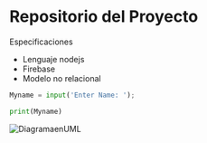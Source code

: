 # Repositorio del Proyecto

Especificaciones

* Lenguaje nodejs
* Firebase
* Modelo no relacional

```python
Myname = input('Enter Name: ');

print(Myname)

```

![DiagramaenUML](https://upload.wikimedia.org/wikipedia/commons/thumb/6/6a/EntityControlBoundary_Pattern.jpg/360px-EntityControlBoundary_Pattern.jpg)
 
